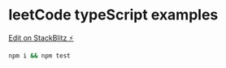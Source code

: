 # leetCode typeScript examples

[Edit on StackBlitz ⚡️](https://stackblitz.com/edit/node-uq6xxt)

```bash
npm i && npm test
```
